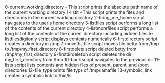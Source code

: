 0-current_working_directory - This script prints the absolute path name of the current working directory
1-listit - This script prints the files and directories in the current working directory
2-bring_me_home script navigates to the user's home directory
3-listfiles script performs a long list of the contents of the current directory
4-listmorefiles script performs a long list of the contents of the current directory including hidden files
5-listfilesdigitonly script displays contents numerically
6-firstdirectory script creates a directory in /tmp
7-movethatfile script moves file betty from /tmp to /tmp/my_first_directory
8-firstdelete script deleted betty from /tmp/my_first_directory
9-firstdirdeletion script deletes the dir my_first_directory from /tmp
10-back script navigates to the previous dir
11-lists script lists contents and hidden files of present, parent, and /boot directories
12-file_type prints file type of /tmp/iamafile
13-symbolic_link creates a symbolic link to /bin/ls

